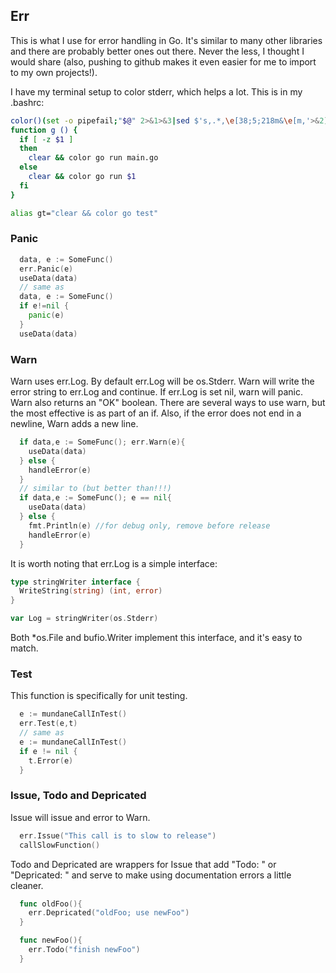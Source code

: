 ## Err
This is what I use for error handling in Go. It's similar to many other libraries and there are probably better ones out there. Never the less, I thought I would share (also, pushing to github makes it even easier for me to import to my own projects!).

I have my terminal setup to color stderr, which helps a lot. This is in my .bashrc:
```bash
color()(set -o pipefail;"$@" 2>&1>&3|sed $'s,.*,\e[38;5;218m&\e[m,'>&2)3>&1
function g () {
  if [ -z $1 ]
  then
    clear && color go run main.go
  else
    clear && color go run $1
  fi
}

alias gt="clear && color go test"
```

### Panic
```go
  data, e := SomeFunc()
  err.Panic(e)
  useData(data)
  // same as
  data, e := SomeFunc()
  if e!=nil {
    panic(e)
  }
  useData(data)
```

### Warn
Warn uses err.Log. By default err.Log will be os.Stderr. Warn will write the error string to err.Log and continue. If err.Log is set nil, warn will panic. Warn also returns an "OK" boolean. There are several ways to use warn, but the most effective is as part of an if. Also, if the error does not end in a newline, Warn adds a new line.

```go
  if data,e := SomeFunc(); err.Warn(e){
    useData(data)
  } else {
    handleError(e)
  }
  // similar to (but better than!!!)
  if data,e := SomeFunc(); e == nil{
    useData(data)
  } else {
    fmt.Println(e) //for debug only, remove before release
    handleError(e)
  }
```

It is worth noting that err.Log is a simple interface:
```go
type stringWriter interface {
  WriteString(string) (int, error)
}

var Log = stringWriter(os.Stderr)
```
Both *os.File and bufio.Writer implement this interface, and it's easy to match.

### Test
This function is specifically for unit testing.
```go
  e := mundaneCallInTest()
  err.Test(e,t)
  // same as
  e := mundaneCallInTest()
  if e != nil {
    t.Error(e)
  }
```

### Issue, Todo and Depricated
Issue will issue and error to Warn.
```go
  err.Issue("This call is to slow to release")
  callSlowFunction()
```
Todo and Depricated are wrappers for Issue that add "Todo: " or "Depricated: " and serve to make using documentation errors a little cleaner.

```go
  func oldFoo(){
    err.Depricated("oldFoo; use newFoo")
  }

  func newFoo(){
    err.Todo("finish newFoo")
  }
```